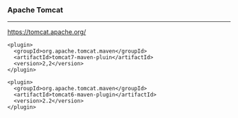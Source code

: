### Apache Tomcat
---
https://tomcat.apache.org/

```
<plugin>
  <groupId>org.apache.tomcat.maven</groupId>
  <artifactId>tomcat7-maven-pluin</artifactId>
  <version>2,2</version>
</plugin>

<plugin>
  <groupId>org.apache.tomcat.maven</groupId>
  <artifactId>tomcat6-maven-plugin</artifactId>
  <version>2.2</version>
</plugin>
```

```
```

